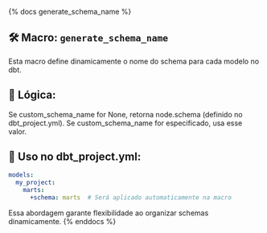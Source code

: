 {% docs generate_schema_name %}

## 🛠️ Macro: `generate_schema_name`
Esta macro define dinamicamente o nome do schema para cada modelo no dbt.

## 🔄 Lógica:
Se custom_schema_name for None, retorna node.schema (definido no dbt_project.yml).
Se custom_schema_name for especificado, usa esse valor.

## 🎯 Uso no dbt_project.yml:

```yaml
models:
  my_project:
    marts:
      +schema: marts  # Será aplicado automaticamente na macro
```


Essa abordagem garante flexibilidade ao organizar schemas dinamicamente. 
{% enddocs %}